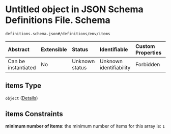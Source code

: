 # Untitled object in JSON Schema Definitions File.  Schema

```txt
definitions.schema.json#/definitions/env/items
```



| Abstract            | Extensible | Status         | Identifiable            | Custom Properties | Additional Properties | Access Restrictions | Defined In                                                                         |
| :------------------ | :--------- | :------------- | :---------------------- | :---------------- | :-------------------- | :------------------ | :--------------------------------------------------------------------------------- |
| Can be instantiated | No         | Unknown status | Unknown identifiability | Forbidden         | Allowed               | none                | [definitions.schema.json\*](../out/definitions.schema.json "open original schema") |

## items Type

`object` ([Details](definitions-definitions-env-items.md))

## items Constraints

**minimum number of items**: the minimum number of items for this array is: `1`
